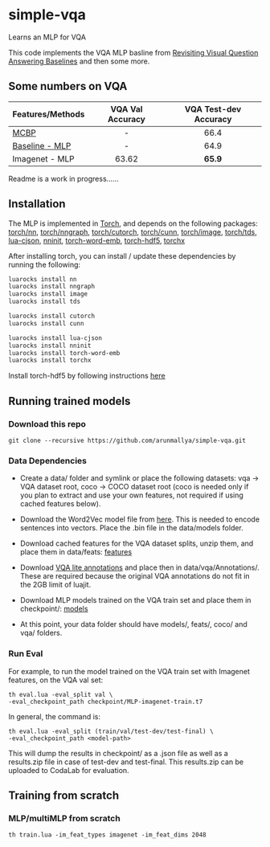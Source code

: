 # simple-vqa
Learns an MLP for VQA

This code implements the VQA MLP basline from [Revisiting Visual Question Answering Baselines](https://arxiv.org/abs/1606.08390) and then some more.

## Some numbers on VQA

| Features/Methods      | VQA Val Accuracy| VQA Test-dev Accuracy |
| ------------- |:---------------:|:-----------------:|
| [MCBP](https://arxiv.org/pdf/1606.01847v2.pdf) | - |  66.4 |
| [Baseline - MLP](https://arxiv.org/abs/1606.08390) | - | 64.9 |
| Imagenet - MLP      | 63.62 | **65.9** |

Readme is a work in progress......

## Installation

The MLP is implemented in [Torch](http://torch.ch/), and depends on the following packages: 
[torch/nn](https://github.com/torch/nn), 
[torch/nngraph](https://github.com/torch/nngraph), 
[torch/cutorch](https://github.com/torch/cutorch), 
[torch/cunn](https://github.com/torch/cunn), 
[torch/image](https://github.com/torch/image), 
[torch/tds](https://github.com/torch/tds), 
[lua-cjson](https://luarocks.org/modules/luarocks/lua-cjson),
[nninit](https://github.com/Kaixhin/nninit),
[torch-word-emb](https://github.com/iamalbert/torch-word-emb),
[torch-hdf5](https://github.com/deepmind/torch-hdf5),
[torchx](https://github.com/nicholas-leonard/torchx)

After installing torch, you can install / update these dependencies by running the following:

```bash
luarocks install nn
luarocks install nngraph
luarocks install image
luarocks install tds

luarocks install cutorch
luarocks install cunn

luarocks install lua-cjson
luarocks install nninit
luarocks install torch-word-emb
luarocks install torchx
```
Install torch-hdf5 by following instructions [here](https://github.com/deepmind/torch-hdf5/blob/master/doc/usage.md)

## Running trained models

### Download this repo
```
git clone --recursive https://github.com/arunmallya/simple-vqa.git
```

### Data Dependencies
* Create a data/ folder and symlink or place the following datasets: vqa -> VQA dataset root, coco -> COCO dataset root (coco is needed only if you plan to extract and use your own features, not required if using cached features below).

* Download the Word2Vec model file from [here](https://drive.google.com/file/d/0B7XkCwpI5KDYNlNUTTlSS21pQmM/edit). This is needed to encode sentences into vectors. Place the .bin file in the data/models folder.

* Download cached features for the VQA dataset splits, unzip them, and place them in data/feats: [features]() 

* Download [VQA lite annotations](https://uofi.box.com/s/bz0ttp9bowz83xa3i40ieqfbd5r60e04) and place then in data/vqa/Annotations/. These are required because the original VQA annotations do not fit in the 2GB limit of luajit.

* Download MLP models trained on the VQA train set and place them in checkpoint/: [models](https://uofi.box.com/s/wuo9k9j07zq3m72z8nwtq8l0uhs0ji91)

* At this point, your data folder should have models/, feats/, coco/ and vqa/ folders.

### Run Eval

For example, to run the model trained on the VQA train set with Imagenet features, on the VQA val set:
```
th eval.lua -eval_split val \
-eval_checkpoint_path checkpoint/MLP-imagenet-train.t7
```

In general, the command is:
```
th eval.lua -eval_split (train/val/test-dev/test-final) \
-eval_checkpoint_path <model-path>
```

This will dump the results in checkpoint/ as a .json file as well as a results.zip file in case of test-dev and test-final. This results.zip can be uploaded to CodaLab for evaluation.

## Training from scratch

### MLP/multiMLP from scratch
```
th train.lua -im_feat_types imagenet -im_feat_dims 2048
```

